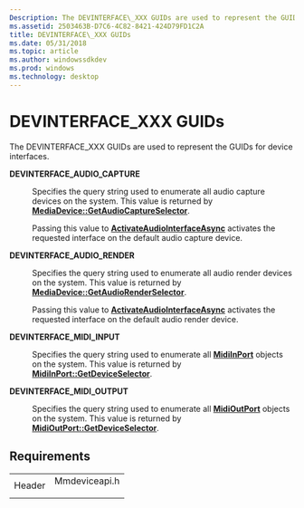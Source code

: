 ```yaml
---
Description: The DEVINTERFACE\_XXX GUIDs are used to represent the GUIDs for device interfaces.
ms.assetid: 2503463B-D7C6-4C82-8421-424D79FD1C2A
title: DEVINTERFACE\_XXX GUIDs
ms.date: 05/31/2018
ms.topic: article
ms.author: windowssdkdev
ms.prod: windows
ms.technology: desktop
---
```


# DEVINTERFACE\_XXX GUIDs

The DEVINTERFACE\_XXX GUIDs are used to represent the GUIDs for device interfaces.

<dl> <dt>

<span id="DEVINTERFACE_AUDIO_CAPTURE"></span><span id="devinterface_audio_capture"></span>**DEVINTERFACE\_AUDIO\_CAPTURE**
</dt> <dd> <dl> <dt>



Specifies the query string used to enumerate all audio capture devices on the system. This value is returned by [**MediaDevice::GetAudioCaptureSelector**](https://msdn.microsoft.com/library/windows/apps/br226816).

Passing this value to [**ActivateAudioInterfaceAsync**](/windows/win32/mmdeviceapi/nf-mmdeviceapi-activateaudiointerfaceasync?branch=master) activates the requested interface on the default audio capture device.


</dt> </dl> </dd> <dt>

<span id="DEVINTERFACE_AUDIO_RENDER"></span><span id="devinterface_audio_render"></span>**DEVINTERFACE\_AUDIO\_RENDER**
</dt> <dd> <dl> <dt>



Specifies the query string used to enumerate all audio render devices on the system. This value is returned by [**MediaDevice::GetAudioRenderSelector**](https://msdn.microsoft.com/library/windows/apps/br226817).

Passing this value to [**ActivateAudioInterfaceAsync**](/windows/win32/mmdeviceapi/nf-mmdeviceapi-activateaudiointerfaceasync?branch=master) activates the requested interface on the default audio render device.


</dt> </dl> </dd> <dt>

<span id="DEVINTERFACE_MIDI_INPUT"></span><span id="devinterface_midi_input"></span>**DEVINTERFACE\_MIDI\_INPUT**
</dt> <dd> <dl> <dt>



Specifies the query string used to enumerate all [**MidiInPort**](https://msdn.microsoft.com/library/windows/apps/dn894770) objects on the system. This value is returned by [**MidiInPort::GetDeviceSelector**](https://msdn.microsoft.com/library/windows/apps/dn894779).


</dt> </dl> </dd> <dt>

<span id="DEVINTERFACE_MIDI_OUTPUT"></span><span id="devinterface_midi_output"></span>**DEVINTERFACE\_MIDI\_OUTPUT**
</dt> <dd> <dl> <dt>



Specifies the query string used to enumerate all [**MidiOutPort**](https://msdn.microsoft.com/library/windows/apps/dn894833) objects on the system. This value is returned by [**MidiOutPort::GetDeviceSelector**](https://msdn.microsoft.com/library/windows/apps/dn894845).


</dt> </dl> </dd> </dl>

## Requirements



|                   |                                                                                          |
|-------------------|------------------------------------------------------------------------------------------|
| Header<br/> | <dl> <dt>Mmdeviceapi.h</dt> </dl> |



 

 




